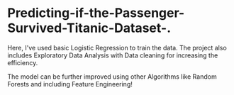 # Predicting-if-the-Passenger-Survived-Titanic-Dataset-.
Here, I've used basic Logistic Regression to train the data. The project also includes Exploratory Data Analysis with Data cleaning for increasing the efficiency.


The model can be further improved using other Algorithms like Random Forests and including Feature Engineering!

